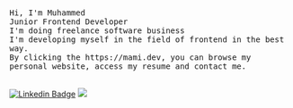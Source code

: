 <div align="left"> 
    <samp> Hi, I'm Muhammed </samp> <br/>
	<samp> Junior Frontend Developer </samp> <br/>
    <samp> I'm doing freelance software business </samp> <br/>
    <samp> I'm developing myself in the field of frontend in the best way. </samp> <br/>
    <samp> By clicking the https://mami.dev, you can browse my personal website, access my resume and contact me. </samp>
    <samp></samp> 
 <div> 
<br>

<!-- [![GitHub Streak](https://streak-stats.demolab.com?user=neslihanatasever&theme=onedark&hide_border=true&date_format=M%20j%5B%2C%20Y%5D&mode=weekly)](https://git.io/streak-stats) -->
     
<!-- <div align="center">
    <samp>Languages I have learned and am interested in</samp>
<div> -->

<!-- ![Tech Stack](https://cardify.vercel.app/api/badges?border=false&borderColor=%23ddd&borderWidth=2&iconColor=&icons=html5%2Ccss3%2Csass%2Cjavascript%2Ctypescript%2Cangular%2Cvuedotjs&preset=magic-lake&shadow=true&width=70)-->


[![Linkedin Badge](https://img.shields.io/badge/-Linkedin-black?style=flat-quare&labelColor=black&logo=linkedin&logoColor=white&link=link)](https://www.linkedin.com/in/muhammedgums/)
 <a href="https://github.com/muhammed-gumus/github-profile-views-counter">
  <img src="https://komarev.com/ghpvc/?username=muhammed-gumus&color=000000">
</a>
